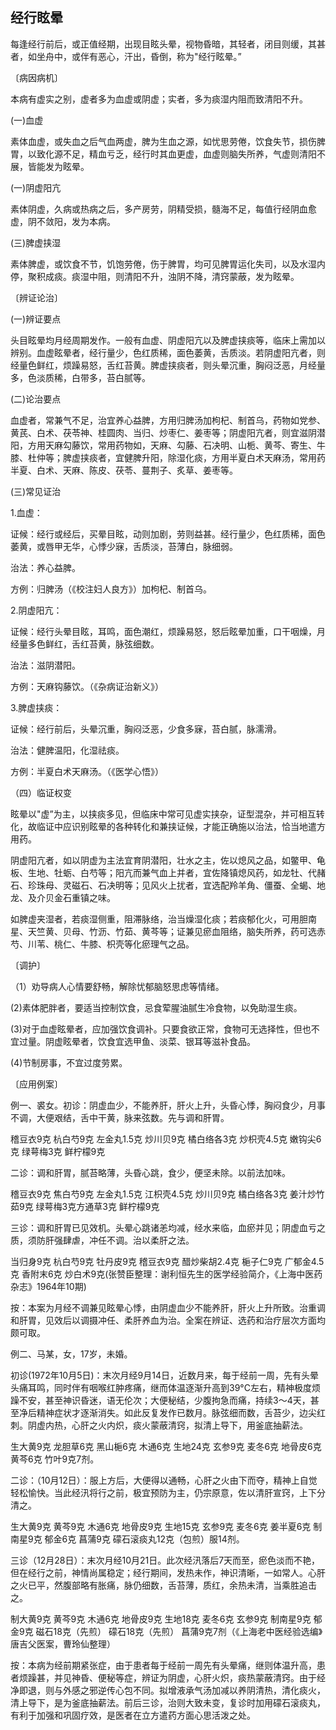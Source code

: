 ## 经行眩晕

每逢经行前后，或正值经期，出现目眩头晕，视物昏暗，其轻者，闭目则缓，其甚者，如坐舟中，或伴有恶心，汗出，昏倒，称为"经行眩晕。”

〔病因病机〕

本病有虚实之别，虚者多为血虚或阴虚；实者，多为痰湿内阻而致清阳不升。

(一)血虚

素体血虚，或失血之后气血两虚，脾为生血之源，如忧思劳倦，饮食失节，损伤脾胃，以致化源不足，精血亏乏，经行时其血更虚，血虚则脑失所养，气虚则清阳不展，皆能发为眩晕。

(一)阴虚阳亢

素体阴虚，久病或热病之后，多产房劳，阴精受损，髓海不足，每值行经阴血愈虚，阴不敛阳，发为本病。

(三)脾虚挟湿

素体脾虚，或饮食不节，饥饱劳倦，伤于脾胃，均可见脾胃运化失司，以及水湿内停，聚积成痰。痰湿中阻，则清阳不升，浊阴不降，清窍蒙蔽，发为眩晕。

〔辨证论治〕

(一)辨证要点

头目眩晕均月经周期发作。一般有血虚、阴虚阳亢以及脾虚挟痰等，临床上需加以辨别。血虚眩晕者，经行量少，色红质稀，面色萎黄，舌质淡。若阴虚阳亢者，则经量色鲜红，烦躁易怒，舌红苔黄。脾虚挟痰者，则头晕沉重，胸闷泛恶，月经量多，色淡质稀，白带多，苔白腻等。

(二)论治要点

血虚者，常兼气不足，治宜养心益脾，方用归脾汤加枸杞、制首乌，药物如党参、黄芪、白术、茯苓神、桂圆肉、当归、炒枣仁、姜枣等；阴虚阳亢者，则宜滋阴潜阳，方用天麻勾藤饮，常用药物如，天麻、勾藤、石决明、山栀、黄芩、寄生、牛膝、杜仲等；脾虚挟痰者，宜健脾升阳，除湿化痰，方用半夏白术天麻汤，常用药半夏、白术、天麻、陈皮、茯苓、蔓荆子、炙草、姜枣等。

(三)常见证治

1.血虚：

证候：经行或经后，买晕目眩，动则加剧，劳则益甚。经行量少，色红质稀，面色萎黄，或唇甲无华，心悸少寐，舌质淡，苔薄白，脉细弱。

治法：养心益脾。

方例：归脾汤（《校注妇人良方》）加枸杞、制首乌。

2.阴虚阳亢：

证候：经行头晕目眩，耳鸣，面色潮红，烦躁易怒，怒后眩晕加重，口干咽燥，月经量多色鲜红，舌红苔黄，脉弦细数。

治法：滋阴潜阳。

方例：天麻钩藤饮。（《杂病证治新义》）

3.脾虚挟痰：

证候：经行前后，头晕沉重，胸闷泛恶，少食多寐，苔白腻，脉濡滑。

治法：健脾温阳，化湿祛痰。

方例：半夏白术天麻汤。（《医学心悟》）

（四）临证权变

眩晕以"虚”为主，以挟痰多见，但临床中常可见虚实挟杂，证型混杂，并可相互转化，故临证中应识别眩晕的各种转化和兼挟证候，才能正确施以治法，恰当地遣方用药。

阴虚阳亢者，如以阴虚为主法宜育阴潜阳，壮水之主，佐以熄风之品，如鳖甲、龟板、生地、牡蛎、白芍等；阳亢而兼气血上并者，宜佐降镇熄风药，如龙牡、代赭石、珍珠母、灵磁石、石决明等；见风火上扰者，宜选配羚羊角、僵蚕、全蝎、地龙、及介贝金石重镇之味。

如脾虚夹湿者，若痰湿侧重，阻滞脉络，治当燥湿化痰；若痰郁化火，可用胆南星、天竺黄、贝母、竹沥、竹茹、黄芩等；证兼见瘀血阻络，脑失所养，药可选赤芍、川苇、桃仁、牛膝、枳壳等化瘀理气之品。

〔调护〕

（1）劝导病人心情要舒畅，解除忧郁脑怒思虑等情绪。

(2)素体肥胖者，要适当控制饮食，忌食荤腥油腻生冷食物，以免助湿生痰。

(3)对于血虚眩晕者，应加强饮食调补。只要食欲正常，食物可无选择性，但也不宜过量。阴虚眩晕者，饮食宜选甲鱼、淡菜、银耳等滋补食品。

(4)节制房事，不宜过度劳累。

〔应用例案〕

例一、裘女。初诊：阴虚血少，不能养肝，肝火上升，头昏心悸，胸闷食少，月事不调，大便艰结，舌中干黄，脉来弦数。先与调和肝胃。

稽豆衣9克     杭白芍9克    左金丸1.5克     炒川贝9克    橘白络各3克     炒枳壳4.5克     嫩钩尖6克    绿萼梅3克    鲜柠檬9克

二诊：调和肝胃，腻苔略薄，头昏心跳，食少，便坚未除。以前法加味。

稽豆衣9克     焦白芍9克    左金丸1.5克     江枳壳4.5克    炒川贝9克    橘白络各3克     姜汁炒竹茹9克     绿萼梅3克方通草3克     鲜柠檬9克

三诊：调和肝胃已见效机。头晕心跳诸恙均减，经水来临，血瘀并见；阴虚血亏之质，须防肝强肆虐，冲任不调。治以柔肝之法。

当归身9克     杭白芍9克     牡丹皮9克     稽豆衣9克     醋炒柴胡2.4克     梔子仁9克     广郁金4.5克     香附末6克    炒白术9克(张赞臣整理：谢利恒先生的医学经验简介，《上海中医药杂志》1964年10期)

按：本案为月经不调兼见眩晕心悸，由阴虚血少不能养肝，肝火上升所致。治重调和肝胃，见效后以调摄冲任、柔肝养血为治。全案在辨证、选药和治疗层次方面均颇可取。

例二、马某，女，17岁，未婚。

初诊(1972年10月5日)：末次月经9月14日，近数月来，每于经前一周，先有头晕头痛耳鸣，同时伴有咽喉红肿疼痛，继而体温逐渐升高到39°C左右，精神极度烦躁不安，甚至神识昏迷，语无伦次；大便秘结，少腹拘急而痛，持续3〜4天，甚至净后精神症状才逐渐消失。如此反复发作已数月。脉弦细而数，舌苔少，边尖红刺。阴虚内热，心肝之火内炽，痰火蒙蔽清窍，拟清上导下，用釜底抽薪法。

生大黄9克    龙胆草6克    黑山梔6克    木通6克    生地24克    玄参9克     麦冬6克    地骨皮6克     黄芩6克    竹叶9克7剂。

二诊：（10月12日）：服上方后，大便得以通畅，心肝之火由下而夺，精神上自觉轻松愉快。当此经汛将行之前，极宜预防为主，仍宗原意，佐以清肝宣窍，上下分清之。

生大黄9克    黄芩9克    木通6克    地骨皮9克    生地15克    玄参9克    麦冬6克    姜半夏6克     制南星9克    郁金6克    菖蒲9克    礞石滚痰丸12克（包煎）服14剂。

三诊（12月28日）：末次月经10月21日。此次经汛落后7天而至，瘀色淡而不艳，但在经行之前，神情尚属稳定；经行期间，发热未作，神识清晰，一如常人。心肝之火已平，然腹部略有胀痛，脉仍细数，舌苔薄，质红，余热未清，当乘胜追击之。

制大黄9克   黄芩9克    木通6克    地骨皮9克    生地18克    麦冬6克    玄参9克    制南星9克     郁金9克     磁石18克（先煎）    礞石18克（先煎）    菖蒲9克7剂（《上海老中医经验选编》唐吉父医案，曹玲仙整理）

按：本病为经前期紧张症，由于患者每于经前一周先有头晕痛，继则体温升高，患者烦躁甚，并见神昏、便秘等症，辨证为阴虚，心肝火炽，痰热蒙蔽清窍。由于经净即退，则与外感之邪逆传心包不同。拟增液承气汤加减以养阴清热，清化痰火，清上导下，是为釜底抽薪法。前后三诊，治则大致未变，复诊时加用礞石滚痰丸，有利于加强和巩固疗效，是医者在立方遣药方面心思活泼之处。